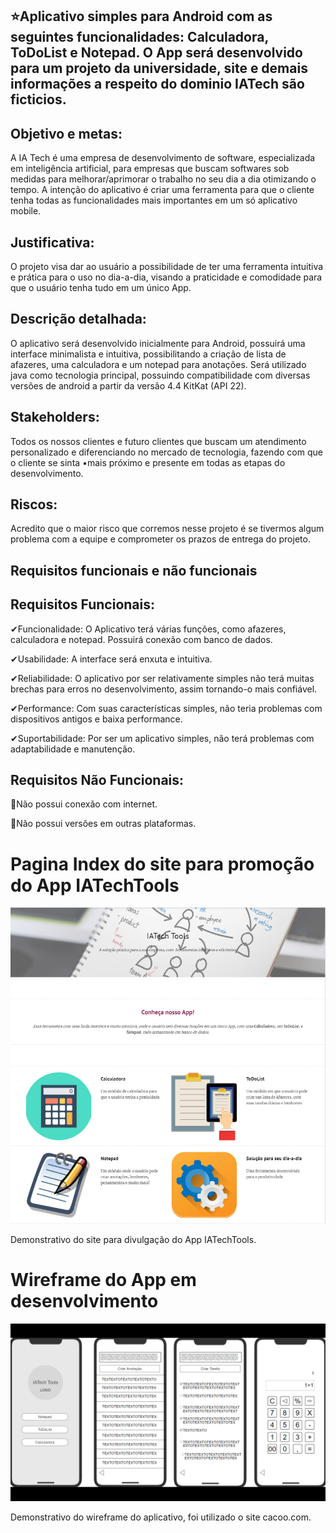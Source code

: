 ## ⭐Aplicativo simples para Android com as seguintes funcionalidades: Calculadora, ToDoList e Notepad. O App será desenvolvido para um projeto da universidade, site e demais informações a respeito do dominio IATech são ficticios.

## Objetivo e metas:

  A IA Tech é uma empresa de desenvolvimento de software, especializada em inteligência artificial, para empresas que buscam softwares sob medidas para melhorar/aprimorar o trabalho no seu dia a dia otimizando o tempo. A intenção do aplicativo é criar uma ferramenta para que o cliente tenha todas as funcionalidades mais importantes em um só aplicativo mobile.

## Justificativa:

  O projeto visa dar ao usuário a possibilidade de ter uma ferramenta intuitiva e prática para o uso no dia-a-dia, visando a praticidade e comodidade para que o usuário tenha tudo em um único App.

## Descrição detalhada:

  O aplicativo será desenvolvido inicialmente para Android, possuirá uma interface minimalista e intuitiva, possibilitando a criação de lista de afazeres,  uma calculadora e um notepad para anotações. Será utilizado java como tecnologia principal, possuindo compatibilidade com diversas versões de android a partir da versão 4.4 KitKat (API 22).

## Stakeholders:

  Todos os nossos clientes e futuro clientes que buscam um atendimento personalizado e diferenciando no mercado de tecnologia, fazendo com que o cliente se sinta •mais próximo e presente em todas as etapas do desenvolvimento.

## Riscos: 

  Acredito que o maior risco que corremos nesse projeto é se tivermos algum problema com a equipe e comprometer os prazos de entrega do projeto.

## Requisitos funcionais e não funcionais

## Requisitos Funcionais:

✔Funcionalidade: O Aplicativo terá várias funções, como afazeres, calculadora e notepad. Possuirá conexão com banco de dados.

✔Usabilidade: A interface será enxuta e intuitiva.

✔Reliabilidade: O aplicativo por ser relativamente simples não terá muitas brechas para erros no desenvolvimento, assim tornando-o mais confiável.

✔Performance: Com suas características simples, não teria problemas com dispositivos antigos e baixa performance.

✔Suportabilidade: Por ser um aplicativo simples, não terá problemas com adaptabilidade e manutenção.

## Requisitos Não Funcionais:

🚩Não possui conexão com internet.

🚩Não possui versões em outras plataformas.

# Pagina Index do site para promoção do App IATechTools

![Index do site](https://github.com/GusNunesDev/IATechTools/blob/master/source/image/index.png)

Demonstrativo do site para divulgação do App IATechTools.

# Wireframe do App em desenvolvimento

![Wireframe do aplicativo](https://github.com/GusNunesDev/IATechTools/blob/master/source/image/wireframeapp.png)

Demonstrativo do wireframe do aplicativo, foi utilizado o site cacoo.com.
